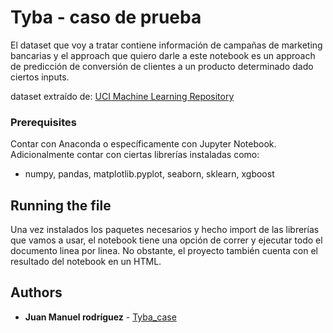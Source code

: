 # Tyba - caso de prueba

El dataset que voy a tratar contiene información de campañas de marketing bancarias y el approach que quiero darle a este notebook es un approach de predicción de conversión de clientes a un producto determinado dado ciertos inputs.

dataset extraído de: [UCI Machine Learning Repository](https://archive.ics.uci.edu/ml/datasets/bank+marketing)


### Prerequisites

Contar con Anaconda o específicamente con Jupyter Notebook. Adicionalmente contar con ciertas librerías instaladas como:
- numpy, pandas, matplotlib.pyplot, seaborn, sklearn, xgboost

## Running the file

Una vez instalados los paquetes necesarios y hecho import de las librerías que vamos a usar, el notebook tiene una opción de correr y ejecutar todo el documento linea por linea. No obstante, el proyecto también cuenta con el resultado del notebook en un HTML. 

## Authors

* **Juan Manuel rodríguez**  - [Tyba_case](https://github.com/juanrodriguez37/juanrodriguez37.github.io)
